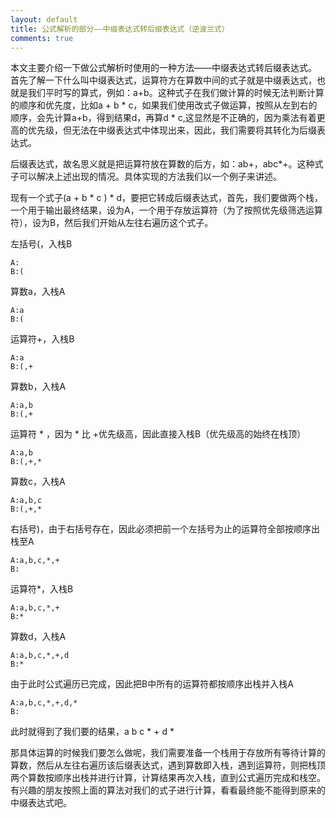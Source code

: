 ```yaml
---
layout: default
title: 公式解析的部分——中缀表达式转后缀表达式（逆波兰式）
comments: true
---
```

本文主要介绍一下做公式解析时使用的一种方法——中缀表达式转后缀表达式。
首先了解一下什么叫中缀表达式，运算符方在算数中间的式子就是中缀表达式，也就是我们平时写的算式，例如：a+b。这种式子在我们做计算的时候无法判断计算的顺序和优先度，比如a + b * c，如果我们使用改式子做运算，按照从左到右的顺序，会先计算a+b，得到结果d，再算d * c,这显然是不正确的，因为乘法有着更高的优先级，但无法在中缀表达式中体现出来，因此，我们需要将其转化为后缀表达式。

后缀表达式，故名思义就是把运算符放在算数的后方，如：ab+，abc*+。这种式子可以解决上述出现的情况。具体实现的方法我们以一个例子来讲述。

现有一个式子(a + b * c ) * d，要把它转成后缀表达式，首先，我们要做两个栈，一个用于输出最终结果，设为A，一个用于存放运算符（为了按照优先级筛选运算符），设为B，然后我们开始从左往右遍历这个式子。

左括号(，入栈B

```
A:
B:(

```
算数a，入栈A

```
A:a
B:(
```

运算符+，入栈B

```
A:a
B:(,+
```
算数b，入栈A


```
A:a,b
B:(,+
```
运算符 * ，因为 * 比 +优先级高，因此直接入栈B（优先级高的始终在栈顶）


```
A:a,b
B:(,+,*
```

算数c，入栈A

```
A:a,b,c
B:(,+,*
```

右括号)，由于右括号存在，因此必须把前一个左括号为止的运算符全部按顺序出栈至A

```
A:a,b,c,*,+
B:
```

运算符*，入栈B

```
A:a,b,c,*,+
B:*
```

算数d，入栈A

```
A:a,b,c,*,+,d
B:*
```

由于此时公式遍历已完成，因此把B中所有的运算符都按顺序出栈并入栈A

```
A:a,b,c,*,+,d,*
B:
```

此时就得到了我们要的结果，a b c * + d *

那具体运算的时候我们要怎么做呢，我们需要准备一个栈用于存放所有等待计算的算数，然后从左往右遍历该后缀表达式，遇到算数即入栈，遇到运算符，则把栈顶两个算数按顺序出栈并进行计算，计算结果再次入栈，直到公式遍历完成和栈空。有兴趣的朋友按照上面的算法对我们的式子进行计算，看看最终能不能得到原来的中缀表达式吧。
